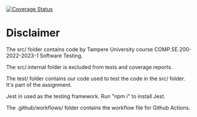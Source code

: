 [![Coverage Status](https://coveralls.io/repos/github/ottoeeronheimo/Testing/badge.svg?branch=main)](https://coveralls.io/github/ottoeeronheimo/Testing?branch=main)

# Disclaimer

The src/ folder contains code by Tampere University course COMP.SE.200-2022-2023-1 Software Testing.

The src/.internal folder is excluded from tests and coverage reports.

The test/ folder contains our code used to test the code in the src/ folder. It's part of the assignment.

Jest in used as the testing framework. Run "npm i" to install Jest.

The .github/workflows/ folder contains the workflow file for Github Actions.
